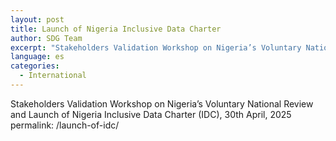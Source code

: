 ```yaml
---
layout: post
title: Launch of Nigeria Inclusive Data Charter 
author: SDG Team
excerpt: "Stakeholders Validation Workshop on Nigeria’s Voluntary National Review"
language: es
categories:
  - International
---
```

Stakeholders Validation Workshop on Nigeria’s Voluntary National Review and Launch of Nigeria Inclusive Data Charter (IDC), 30th April, 2025
permalink: /launch-of-idc/
